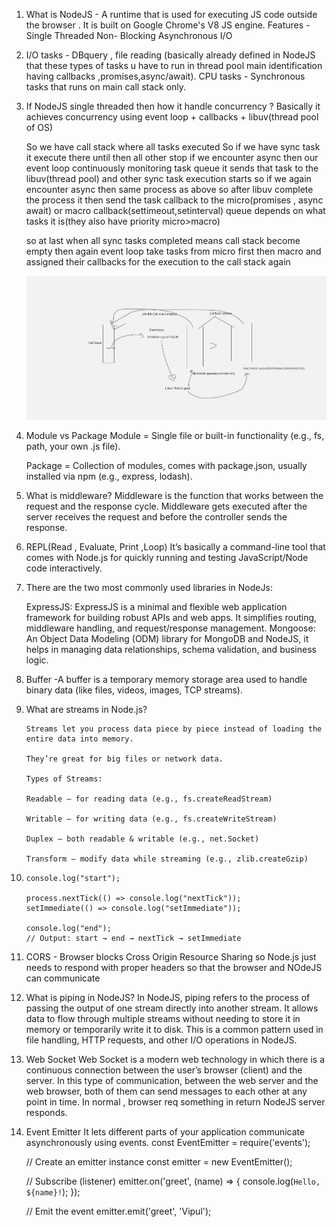 1.  What is NodeJS - A runtime that is used for executing JS code outside the browser . It is built on Google Chrome's V8 JS engine.
    Features -
    Single Threaded
    Non- Blocking Asynchronous I/O

2.  I/O tasks - DBquery , file reading (basically already defined in NodeJS that these types of tasks u have to run in thread pool main identification having callbacks ,promises,async/await).
    CPU tasks - Synchronous tasks that runs on main call stack only.

3.  If NodeJS single threaded then how it handle concurrency ?
    Basically it achieves concurrency using event loop + callbacks + libuv(thread pool of OS)

    So we have call stack where all tasks executed
    So if we have sync task it execute there until then all other stop
    if we encounter async then our event loop continuously monitoring task queue it sends that task to the libuv(thread pool) and other sync task execution starts
    so if we again encounter async then same process as above so after libuv complete the process it then send the task callback to the micro(promises , async await) or macro callback(settimeout,setinterval) queue depends on what tasks it is(they also have priority micro>macro)

    so at last when all sync tasks completed means call stack become empty then again event loop take tasks from micro first then macro and assigned their callbacks for the execution to the call stack again

    ![alt text](./eventloop.jpg)

4.  Module vs Package
    Module = Single file or built-in functionality (e.g., fs, path, your own .js file).

    Package = Collection of modules, comes with package.json, usually installed via npm (e.g., express, lodash).

5.  What is middleware?
    Middleware is the function that works between the request and the response cycle. Middleware gets executed after the server receives the request and before the controller sends the response.

6.  REPL(Read , Evaluate, Print ,Loop)
    It’s basically a command-line tool that comes with Node.js for quickly running and testing JavaScript/Node code interactively.

7.  There are the two most commonly used libraries in NodeJs:

    ExpressJS: ExpressJS is a minimal and flexible web application framework for building robust APIs and web apps. It simplifies routing, middleware handling, and request/response management.
    Mongoose: An Object Data Modeling (ODM) library for MongoDB and NodeJS, it helps in managing data relationships, schema validation, and business logic.

8.  Buffer -A buffer is a temporary memory storage area used to handle binary data (like files, videos, images, TCP streams).

9.  What are streams in Node.js?

        Streams let you process data piece by piece instead of loading the entire data into memory.

        They’re great for big files or network data.

        Types of Streams:

        Readable – for reading data (e.g., fs.createReadStream)

        Writable – for writing data (e.g., fs.createWriteStream)

        Duplex – both readable & writable (e.g., net.Socket)

        Transform – modify data while streaming (e.g., zlib.createGzip)

10.     console.log("start");

        process.nextTick(() => console.log("nextTick"));
        setImmediate(() => console.log("setImmediate"));

        console.log("end");
        // Output: start → end → nextTick → setImmediate

11. CORS -
    Browser blocks Cross Origin Resource Sharing so Node.js just needs to respond with proper headers so that the browser and NOdeJS can communicate

12. What is piping in NodeJS?
    In NodeJS, piping refers to the process of passing the output of one stream directly into another stream. It allows data to flow through multiple streams without needing to store it in memory or temporarily write it to disk. This is a common pattern used in file handling, HTTP requests, and other I/O operations in NodeJS.

13. Web Socket
    Web Socket is a modern web technology in which there is a continuous connection between the user’s browser (client) and the server. In this type of communication, between the web server and the web browser, both of them can send messages to each other at any point in time.
    In normal , browser req something in return NodeJS server responds.

14. Event Emitter
    It lets different parts of your application communicate asynchronously using events.
    const EventEmitter = require('events');

    // Create an emitter instance
    const emitter = new EventEmitter();

    // Subscribe (listener)
    emitter.on('greet', (name) => {
    console.log(`Hello, ${name}!`);
    });

    // Emit the event
    emitter.emit('greet', 'Vipul');
